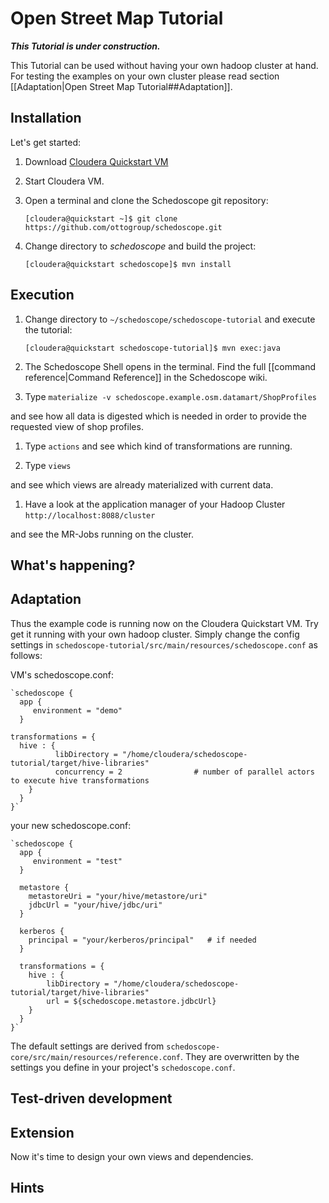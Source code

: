 # Open Street Map Tutorial

_**This Tutorial is under construction.**_

This Tutorial can be used without having your own hadoop cluster at hand. For testing the examples on your own cluster please read section [[Adaptation|Open Street Map Tutorial##Adaptation]].

## Installation
Let's get started:

1. Download [Cloudera Quickstart VM](http://www.cloudera.com/content/cloudera/en/documentation/core/latest/topics/cloudera_quickstart_vm.html)
2. Start Cloudera VM.
3. Open a terminal and clone the Schedoscope git repository:

    `[cloudera@quickstart ~]$ git clone https://github.com/ottogroup/schedoscope.git`
4. Change directory to _schedoscope_ and build the project:

    `[cloudera@quickstart schedoscope]$ mvn install`

## Execution

1. Change directory to `~/schedoscope/schedoscope-tutorial` and execute the tutorial:

    `[cloudera@quickstart schedoscope-tutorial]$ mvn exec:java`
1. The Schedoscope Shell opens in the terminal. Find the full [[command reference|Command Reference]] in the Schedoscope wiki.
1. Type  `materialize -v schedoscope.example.osm.datamart/ShopProfiles`

and see how all data is digested which is needed in order to provide the requested view of shop profiles.

1. Type  `actions`
and see which kind of transformations are running.

1. Type  `views`

and see which views are already materialized with current data.
1. Have a look at the application manager of your Hadoop Cluster  `http://localhost:8088/cluster`

and see the MR-Jobs running on the cluster.

## What's happening?


## Adaptation
Thus the example code is running now on the Cloudera Quickstart VM. 
Try get it running with your own hadoop cluster. Simply change the config settings in `schedoscope-tutorial/src/main/resources/schedoscope.conf` as follows:

VM's schedoscope.conf:

    `schedoscope {
      app {
         environment = "demo"
      }

    transformations = {
      hive : {
              libDirectory = "/home/cloudera/schedoscope-tutorial/target/hive-libraries"
              concurrency = 2                # number of parallel actors to execute hive transformations
        }
      }
    }`

your new schedoscope.conf:

    `schedoscope {
      app {
         environment = "test"
      }

      metastore {
        metastoreUri = "your/hive/metastore/uri"
        jdbcUrl = "your/hive/jdbc/uri"
      }

      kerberos {
        principal = "your/kerberos/principal"   # if needed
      }
      
      transformations = {
      	hive : {
		    libDirectory = "/home/cloudera/schedoscope-tutorial/target/hive-libraries"
		    url = ${schedoscope.metastore.jdbcUrl}
        }
      }
    }`
The default settings are derived from `schedoscope-core/src/main/resources/reference.conf`. They are overwritten by the settings you define in your project's `schedoscope.conf`.

## Test-driven development

## Extension
Now it's time to design your own views and dependencies.


## Hints

